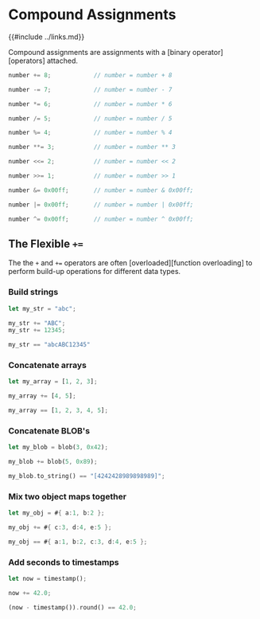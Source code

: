 Compound Assignments
====================

{{#include ../links.md}}


Compound assignments are assignments with a [binary operator][operators] attached.

```rust
number += 8;            // number = number + 8

number -= 7;            // number = number - 7

number *= 6;            // number = number * 6

number /= 5;            // number = number / 5

number %= 4;            // number = number % 4

number **= 3;           // number = number ** 3

number <<= 2;           // number = number << 2

number >>= 1;           // number = number >> 1

number &= 0x00ff;       // number = number & 0x00ff;

number |= 0x00ff;       // number = number | 0x00ff;

number ^= 0x00ff;       // number = number ^ 0x00ff;
```


The Flexible `+=`
----------------

The the `+` and `+=` operators are often [overloaded][function overloading] to perform build-up
operations for different data types.

### Build strings

```rust
let my_str = "abc";

my_str += "ABC";
my_str += 12345;

my_str == "abcABC12345"
```

### Concatenate arrays

```rust
let my_array = [1, 2, 3];

my_array += [4, 5];

my_array == [1, 2, 3, 4, 5];
```

### Concatenate BLOB's

```rust
let my_blob = blob(3, 0x42);

my_blob += blob(5, 0x89);

my_blob.to_string() == "[4242428989898989]";
```

### Mix two object maps together

```rust
let my_obj = #{ a:1, b:2 };

my_obj += #{ c:3, d:4, e:5 };

my_obj == #{ a:1, b:2, c:3, d:4, e:5 };
```

### Add seconds to timestamps

```rust
let now = timestamp();

now += 42.0;

(now - timestamp()).round() == 42.0;
```

